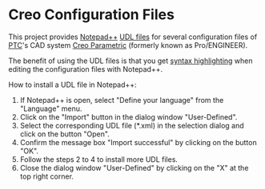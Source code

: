 # Creo Configuration Files

This project provides [Notepad++](https://notepad-plus-plus.org/) [UDL files](http://docs.notepad-plus-plus.org/index.php/User_Defined_Languages) for several configuration files of [PTC](https://www.ptc.com/)'s CAD system [Creo Parametric](https://www.ptc.com/en/products/cad/creo/parametric) (formerly known as Pro/ENGINEER).

The benefit of using the UDL files is that you get [syntax highlighting](https://en.wikipedia.org/wiki/Syntax_highlighting) when editing the configuration files with Notepad++.

How to install a UDL file in Notepad++:
1. If Notepad++ is open, select "Define your language" from the "Language" menu.
2. Click on the "Import" button in the dialog window "User-Defined".
3. Select the corresponding UDL file (*.xml) in the selection dialog and click on the button "Open".
4. Confirm the message box "Import successful" by clicking on the button "OK".
5. Follow the steps 2 to 4 to install more UDL files.
6. Close the dialog window "User-Defined" by clicking on the "X" at the top right corner.
